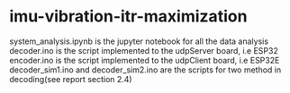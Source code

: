 # imu-vibration-itr-maximization

system_analysis.ipynb is the jupyter notebook for all the data analysis
decoder.ino is the script implemented to the udpServer board, i.e ESP32
encoder.ino is the script implemented to the udpClient board, i.e ESP32E
decoder_sim1.ino and decoder_sim2.ino are the scripts for two method in decoding(see report section 2.4)
